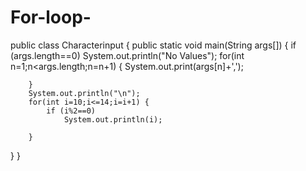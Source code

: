 # For-loop-
public class Characterinput {
	public static void main(String args[])
	{
		if (args.length==0)
			System.out.println("No Values");
		for(int n=1;n<args.length;n=n+1) {
			System.out.print(args[n]+',');
		
			
		}
		System.out.println("\n");
		for(int i=10;i<=14;i=i+1) {
			if (i%2==0)
				System.out.println(i);
					
		}
		


}
}

